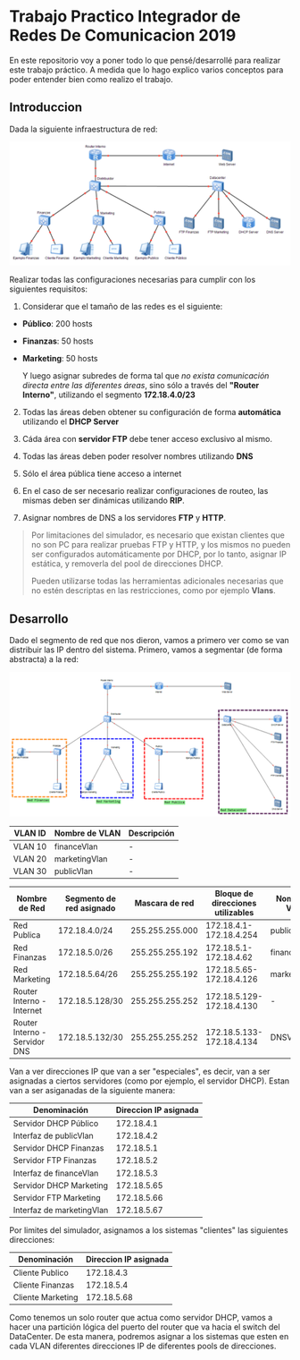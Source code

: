 # Trabajo Practico Integrador de Redes De Comunicacion 2019
En este repositorio voy a poner todo lo que pensé/desarrollé para realizar este trabajo práctico. A medida que lo hago explico varios conceptos para poder entender bien como realizo el trabajo.
## Introduccion
Dada la siguiente infraestructura de red:

![Infraestructura de red del EVA](redEva.png)

Realizar todas las configuraciones necesarias para cumplir con los siguientes requisitos:
 1. Considerar que el tamaño de las redes es el siguiente:
 - **Público**: 200 hosts
 - **Finanzas**: 50 hosts
 - **Marketing**: 50 hosts
 
	Y luego asignar subredes de forma tal que *no exista comunicación directa entre las diferentes áreas*, sino sólo a través del **"Router Interno"**, utilizando el segmento **172.18.4.0/23**

2. Todas las áreas deben obtener su configuración de forma **automática** utilizando el **DHCP Server**

3. Cáda área con **servidor FTP** debe tener acceso exclusivo al mismo.

4. Todas las áreas deben poder resolver nombres utilizando **DNS**

5. Sólo el área pública tiene acceso a internet

6. En el caso de ser necesario realizar configuraciones de routeo, las mismas deben ser dinámicas utilizando **RIP**.

7. Asignar nombres de DNS a los servidores **FTP** y **HTTP**.

> Por limitaciones del simulador, es necesario que existan clientes que no son PC para realizar pruebas FTP y HTTP, y los mismos no pueden ser configurados automáticamente por DHCP, por lo tanto, asignar IP estática, y removerla del pool de direcciones DHCP.
> 
> Pueden utilizarse todas las herramientas adicionales necesarias que no
> estén descriptas en las restricciones, como por ejemplo **Vlans**.

## Desarrollo
Dado el segmento de red que nos dieron, vamos a primero ver como se van distribuir las IP dentro del sistema.
Primero, vamos a segmentar (de forma abstracta) a la red:

![Red modificada para enteder abstracción](redAbstraida.png)

|VLAN ID|Nombre de VLAN|Descripción|
|--|--|--|
|VLAN 10|financeVlan|-|
|VLAN 20|marketingVlan|-|
|VLAN 30|publicVlan|-|

|Nombre de Red|Segmento de red asignado|Mascara de red|Bloque de direcciones utilizables|Nombre de VLAN|
|--|--|--|--|--|
|Red Publica|172.18.4.0/24|255.255.255.000|172.18.4.1-172.18.4.254|publicVlan|
|Red Finanzas|172.18.5.0/26|255.255.255.192|172.18.5.1-172.18.4.62|financeVlan|
|Red Marketing|172.18.5.64/26|255.255.255.192|172.18.5.65-172.18.4.126|marketingVlan|
|Router Interno - Internet|172.18.5.128/30|255.255.255.252|172.18.5.129-172.18.4.130|-|
|Router Interno - Servidor DNS|172.18.5.132/30|255.255.255.252|172.18.5.133-172.18.4.134|DNSVlan|

Van a ver direcciones IP que van a ser "especiales", es decir, van a ser asignadas a ciertos servidores (como por ejemplo, el servidor DHCP). Estan van a ser asiganadas de la siguiente manera:

|Denominación|Direccion IP asignada|
|--|--|
|Servidor DHCP Público|172.18.4.1|
|Interfaz de publicVlan|172.18.4.2|
|Servidor DHCP Finanzas|172.18.5.1|
|Servidor FTP Finanzas|172.18.5.2|
|Interfaz de financeVlan|172.18.5.3|
|Servidor DHCP Marketing|172.18.5.65|
|Servidor FTP Marketing|172.18.5.66|
|Interfaz de marketingVlan|172.18.5.67|

Por limites del simulador, asignamos a los sistemas "clientes" las siguientes direcciones:

|Denominación|Direccion IP asignada|
|--|--|
|Cliente Publico|172.18.4.3|
|Cliente Finanzas|172.18.5.4|
|Cliente Marketing|172.18.5.68|

Como tenemos un solo router que actua como servidor DHCP, vamos a hacer una partición lógica del puerto del router que va hacia el switch del DataCenter. De esta manera, podremos asignar a los sistemas que esten en cada VLAN diferentes direcciones IP de diferentes pools de direcciones.